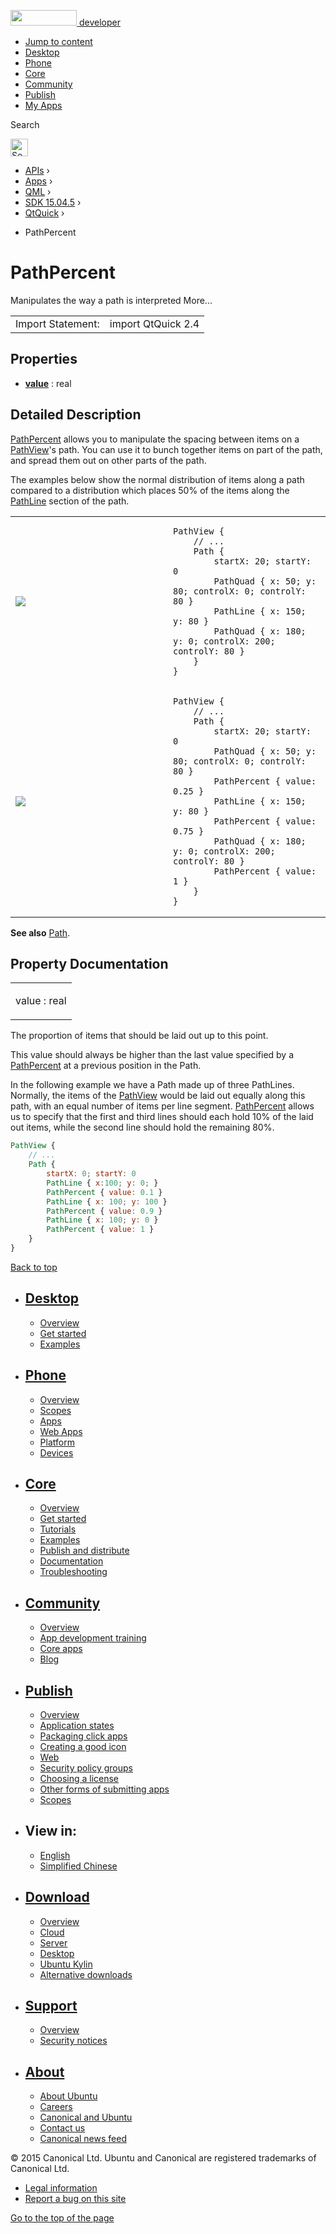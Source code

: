 <a href="https://developer.ubuntu.com/" class="logo-ubuntu"><img src="https://developer.ubuntu.com/assets/sites/ubuntu/latest/u/img/logos/logo-ubuntu-orange.svg" width="106" height="25" /> <span>developer</span></a>

-   [Jump to content](index.html#main-content)
-   [Desktop](https://developer.ubuntu.com/en/desktop/)
-   [Phone](https://developer.ubuntu.com/en/phone/)
-   [Core](https://developer.ubuntu.com/core)
-   [Community](https://developer.ubuntu.com/en/community/)
-   [Publish](https://developer.ubuntu.com/en/publish/)
-   [My Apps](https://myapps.developer.ubuntu.com/)

Search

<img src="https://developer.ubuntu.com/assets/sites/ubuntu/latest/u/img/search-white.svg" alt="Search" height="28" />

-   [APIs](../../../../index.html) ›
-   [Apps](../../../index.html) ›
-   [QML](../../index.html) ›
-   [SDK 15.04.5](../index.html) ›
-   [QtQuick](../QtQuick/index.html) ›

<!-- -->

-   PathPercent

PathPercent
===========

<span class="subtitle"></span>
Manipulates the way a path is interpreted More...

|                   |                    |
|-------------------|--------------------|
| Import Statement: | import QtQuick 2.4 |

<span id="properties"></span>
Properties
----------

-   ****[value](index.html#value-prop)**** : real

<span id="details"></span>
Detailed Description
--------------------

[PathPercent](index.html) allows you to manipulate the spacing between items on a [PathView](../QtQuick.PathView/index.html)'s path. You can use it to bunch together items on part of the path, and spread them out on other parts of the path.

The examples below show the normal distribution of items along a path compared to a distribution which places 50% of the items along the [PathLine](../QtQuick.PathLine/index.html) section of the path.

<table>
<colgroup>
<col width="50%" />
<col width="50%" />
</colgroup>
<tbody>
<tr class="odd">
<td><p><img src="https://developer.ubuntu.com/static/devportal_uploaded/393dbdee-64bb-48f7-9451-5f3177d47d51-api/apps/qml/sdk-15.04.5/QtQuick.PathPercent/images/declarative-nopercent.png" /></p></td>
<td><pre class="qml"><code>PathView {
    // ...
    Path {
        startX: 20; startY: 0
        PathQuad { x: 50; y: 80; controlX: 0; controlY: 80 }
        PathLine { x: 150; y: 80 }
        PathQuad { x: 180; y: 0; controlX: 200; controlY: 80 }
    }
}</code></pre></td>
</tr>
<tr class="even">
<td><p><img src="https://developer.ubuntu.com/static/devportal_uploaded/d543dcb5-cf61-4f2a-ba3b-191d0896ddc7-api/apps/qml/sdk-15.04.5/QtQuick.PathPercent/images/declarative-percent.png" /></p></td>
<td><pre class="qml"><code>PathView {
    // ...
    Path {
        startX: 20; startY: 0
        PathQuad { x: 50; y: 80; controlX: 0; controlY: 80 }
        PathPercent { value: 0.25 }
        PathLine { x: 150; y: 80 }
        PathPercent { value: 0.75 }
        PathQuad { x: 180; y: 0; controlX: 200; controlY: 80 }
        PathPercent { value: 1 }
    }
}</code></pre></td>
</tr>
</tbody>
</table>

**See also** [Path](../QtQuick.Path/index.html).

Property Documentation
----------------------

<table>
<colgroup>
<col width="100%" />
</colgroup>
<tbody>
<tr class="odd">
<td><p><span id="value-prop"></span><span class="name">value</span> : <span class="type">real</span></p></td>
</tr>
</tbody>
</table>

The proportion of items that should be laid out up to this point.

This value should always be higher than the last value specified by a [PathPercent](index.html) at a previous position in the Path.

In the following example we have a Path made up of three PathLines. Normally, the items of the [PathView](../QtQuick.PathView/index.html) would be laid out equally along this path, with an equal number of items per line segment. [PathPercent](index.html) allows us to specify that the first and third lines should each hold 10% of the laid out items, while the second line should hold the remaining 80%.

``` qml
PathView {
    // ...
    Path {
        startX: 0; startY: 0
        PathLine { x:100; y: 0; }
        PathPercent { value: 0.1 }
        PathLine { x: 100; y: 100 }
        PathPercent { value: 0.9 }
        PathLine { x: 100; y: 0 }
        PathPercent { value: 1 }
    }
}
```

[Back to top](index.html#)

-   [Desktop](https://developer.ubuntu.com/en/desktop/)
    ---------------------------------------------------

    -   [Overview](https://developer.ubuntu.com/en/desktop/)
    -   [Get started](http://snapcraft.io/?utm_source=developer.ubuntu.com&utm_medium=devportal&utm_term=snaps%20snapcraft%20desktop&utm_content=menu&utm_campaign=duc_snappers)
    -   [Examples](https://github.com/ubuntu/snappy-playpen)

-   [Phone](https://developer.ubuntu.com/en/phone/)
    -----------------------------------------------

    -   [Overview](https://developer.ubuntu.com/en/phone/)
    -   [Scopes](https://developer.ubuntu.com/en/phone/scopes/)
    -   [Apps](https://developer.ubuntu.com/en/phone/apps/)
    -   [Web Apps](https://developer.ubuntu.com/en/phone/web/)
    -   [Platform](https://developer.ubuntu.com/en/phone/platform/)
    -   [Devices](https://developer.ubuntu.com/en/phone/devices/)

-   [Core](https://developer.ubuntu.com/core)
    -----------------------------------------

    -   [Overview](https://developer.ubuntu.com/core)
    -   [Get started](https://developer.ubuntu.com/core/get-started)
    -   [Tutorials](https://developer.ubuntu.com/core/tutorials)
    -   [Examples](https://developer.ubuntu.com/core/examples)
    -   [Publish and distribute](https://developer.ubuntu.com/core/publish-and-distribute)
    -   [Documentation](https://developer.ubuntu.com/core/documentation)
    -   [Troubleshooting](https://developer.ubuntu.com/core/troubleshooting)

-   [Community](https://developer.ubuntu.com/en/community/)
    -------------------------------------------------------

    -   [Overview](https://developer.ubuntu.com/en/community/)
    -   [App development training](https://developer.ubuntu.com/en/community/training/)
    -   [Core apps](https://developer.ubuntu.com/en/community/core-apps/)
    -   [Blog](https://developer.ubuntu.com/en/community/blog/)

-   [Publish](https://developer.ubuntu.com/en/publish/)
    ---------------------------------------------------

    -   [Overview](https://developer.ubuntu.com/en/publish/)
    -   [Application states](https://developer.ubuntu.com/en/publish/application-states/)
    -   [Packaging click apps](https://developer.ubuntu.com/en/publish/packaging-click-apps/)
    -   [Creating a good icon](https://developer.ubuntu.com/en/publish/creating-a-good-icon/)
    -   [Web](https://developer.ubuntu.com/en/publish/web/)
    -   [Security policy groups](https://developer.ubuntu.com/en/publish/security-policy-groups/)
    -   [Choosing a license](https://developer.ubuntu.com/en/publish/choosing-a-license/)
    -   [Other forms of submitting apps](https://developer.ubuntu.com/en/publish/other-forms-of-submitting-apps/)
    -   [Scopes](https://developer.ubuntu.com/en/publish/scopes/)

-   View in:
    --------

    -   [English](index.html "Change to language: English")
    -   [Simplified Chinese](index.html "Change to language: Simplified Chinese")

-   [Download](http://ubuntu.com/download/)
    ---------------------------------------

    -   [Overview](http://ubuntu.com/download)
    -   [Cloud](http://ubuntu.com/download/cloud)
    -   [Server](http://ubuntu.com/download/server)
    -   [Desktop](http://ubuntu.com/download/desktop)
    -   [Ubuntu Kylin](http://ubuntu.com/download/ubuntu-kylin)
    -   [Alternative downloads](http://ubuntu.com/download/alternative-downloads)

-   [Support](http://ubuntu.com/support/)
    -------------------------------------

    -   [Overview](http://ubuntu.com/support)
    -   [Security notices](http://www.ubuntu.com/usn/)

-   [About](http://ubuntu.com/about/)
    ---------------------------------

    -   [About Ubuntu](http://ubuntu.com/about/about-ubuntu)
    -   [Careers](http://www.canonical.com/careers)
    -   [Canonical and Ubuntu](http://ubuntu.com/about/canonical-and-ubuntu)
    -   [Contact us](http://ubuntu.com/about/contact-us)
    -   [Canonical news feed](http://insights.ubuntu.com/feed/)

© 2015 Canonical Ltd. Ubuntu and Canonical are registered trademarks of Canonical Ltd.

-   [Legal information](http://www.ubuntu.com/legal)
-   [Report a bug on this site](https://bugs.launchpad.net/developer-ubuntu-com/)

<span class="accessibility-aid">[Go to the top of the page](index.html#)</span>
